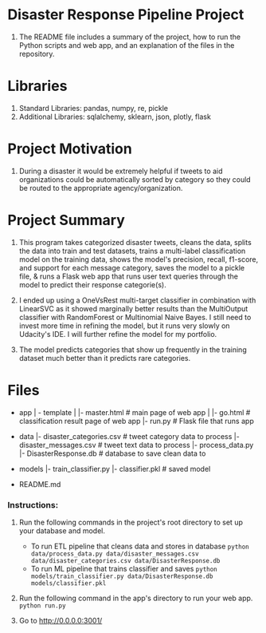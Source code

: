 # Disaster Response Pipeline Project
1. The README file includes a summary of the project, how to run the Python scripts and web app, and an explanation of the files in the repository. 

# Libraries
1. Standard Libraries: pandas, numpy, re, pickle
2. Additional Libraries: sqlalchemy, sklearn, json, plotly, flask

# Project Motivation
1. During a disaster it would be extremely helpful if tweets to aid organizations could be automatically sorted by category so they could be routed to the appropriate agency/organization.

# Project Summary
1. This program takes categorized disaster tweets, cleans the data, splits the data into train and test datasets, trains a multi-label classification model on the training data, shows the model's precision, recall, f1-score, and support for each message category, saves the model to a pickle file, & runs a Flask web app that runs user text queries through the model to predict their response categorie(s).  
2. I ended up using a OneVsRest multi-target classifier in combination with LinearSVC as it showed marginally better results than the MultiOutput classifier with RandomForest or Multinomial Naive Bayes. I still need to invest more time in refining the model, but it runs very slowly on Udacity's IDE. I will further refine the model for my portfolio.

3. The model predicts categories that show up frequently in the training dataset much better than it predicts rare categories.

# Files
- app
| - template
| |- master.html  # main page of web app
| |- go.html  # classification result page of web app
|- run.py  # Flask file that runs app

- data
|- disaster_categories.csv  # tweet category data to process 
|- disaster_messages.csv  # tweet text data to process
|- process_data.py
|- DisasterResponse.db   # database to save clean data to

- models
|- train_classifier.py
|- classifier.pkl  # saved model 

- README.md

### Instructions:
1. Run the following commands in the project's root directory to set up your database and model.

    - To run ETL pipeline that cleans data and stores in database
        `python data/process_data.py data/disaster_messages.csv data/disaster_categories.csv data/DisasterResponse.db`
    - To run ML pipeline that trains classifier and saves
        `python models/train_classifier.py data/DisasterResponse.db models/classifier.pkl`

2. Run the following command in the app's directory to run your web app.
    `python run.py`

3. Go to http://0.0.0.0:3001/

